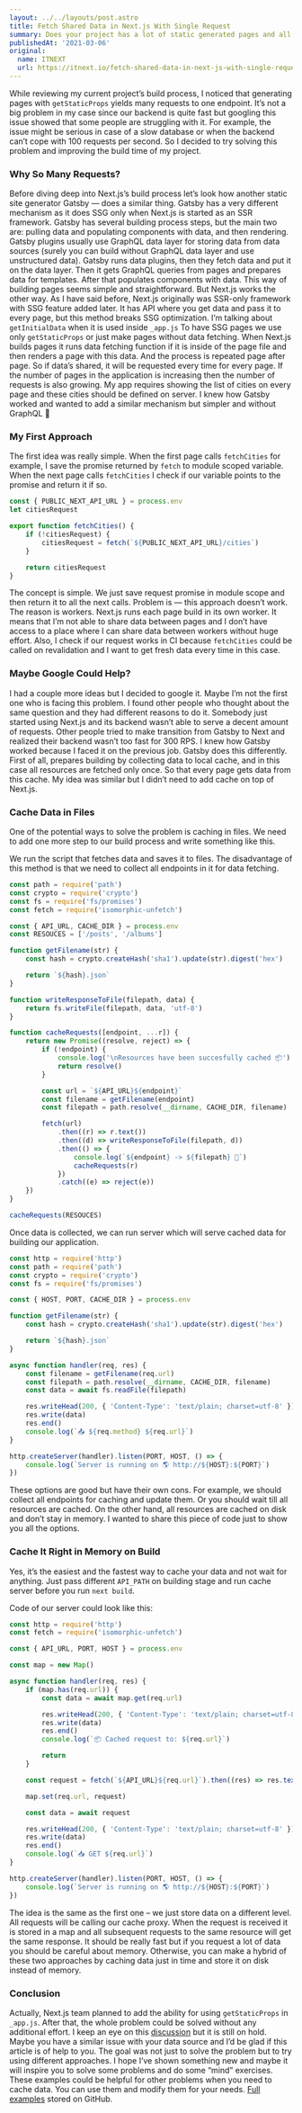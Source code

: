 ```yaml
---
layout: ../../layouts/post.astro
title: Fetch Shared Data in Next.js With Single Request
summary: Does your project has a lot of static generated pages and all of the pages have shared data that is fetched from server side? It could cause spamming your server by many requests that are called by every page that should be generated. Let's take a look at how we can prevent that with NodeJS in front of Next.js on the build stage
publishedAt: '2021-03-06'
original:
  name: ITNEXT
  url: https://itnext.io/fetch-shared-data-in-next-js-with-single-request-833433fa8ed1
---
```


While reviewing my current project’s build process, I noticed that generating pages with `getStaticProps` yields many requests to one endpoint. It’s not a big problem in my case since our backend is quite fast but googling this issue showed that some people are struggling with it. For example, the issue might be serious in case of a slow database or when the backend can’t cope with 100 requests per second. So I decided to try solving this problem and improving the build time of my project.

### Why So Many Requests?

Before diving deep into Next.js’s build process let’s look how another static site generator Gatsby — does a similar thing. Gatsby has a very different mechanism as it does SSG only when Next.js is started as an SSR framework.
Gatsby has several building process steps, but the main two are: pulling data and populating components with data, and then rendering. Gatsby plugins usually use GraphQL data layer for storing data from data sources (surely you can build without GraphQL data layer and use unstructured data). Gatsby runs data plugins, then they fetch data and put it on the data layer. Then it gets GraphQL queries from pages and prepares data for templates. After that populates components with data. This way of building pages seems simple and straightforward. But Next.js works the other way.
As I have said before, Next.js originally was SSR-only framework with SSG feature added later. It has API where you get data and pass it to every page, but this method breaks SSG optimization. I’m talking about `getInitialData` when it is used inside `_app.js`
To have SSG pages we use only `getStaticProps` or just make pages without data fetching. When Next.js builds pages it runs data fetching function if it is inside of the page file and then renders a page with this data. And the process is repeated page after page. So if data’s shared, it will be requested every time for every page. If the number of pages in the application is increasing then the number of requests is also growing.
My app requires showing the list of cities on every page and these cities should be defined on server. I knew how Gatsby worked and wanted to add a similar mechanism but simpler and without GraphQL 🙂

### My First Approach

The first idea was really simple. When the first page calls `fetchCities` for example, I save the promise returned by `fetch` to module scoped variable. When the next page calls `fetchCities` I check if our variable points to the promise and return it if so.

```js:data/cities.js
const { PUBLIC_NEXT_API_URL } = process.env
let citiesRequest

export function fetchCities() {
	if (!citiesRequest) {
		citiesRequest = fetch(`${PUBLIC_NEXT_API_URL}/cities`)
	}

	return citiesRequest
}
```

The concept is simple. We just save request promise in module scope and then return it to all the next calls. Problem is — this approach doesn’t work. The reason is workers. Next.js runs each page build in its own worker. It means that I’m not able to share data between pages and I don’t have access to a place where I can share data between workers without huge effort. Also, I check if our request works in CI because `fetchCities` could be called on revalidation and I want to get fresh data every time in this case.

### Maybe Google Could Help?

I had a couple more ideas but I decided to google it. Maybe I’m not the first one who is facing this problem. I found other people who thought about the same question and they had different reasons to do it. Somebody just started using Next.js and its backend wasn’t able to serve a decent amount of requests. Other people tried to make transition from Gatsby to Next and realized their backend wasn’t too fast for 300 RPS. I knew how Gatsby worked because I faced it on the previous job. Gatsby does this differently. First of all, prepares building by collecting data to local cache, and in this case all resources are fetched only once. So that every page gets data from this cache. My idea was similar but I didn’t need to add cache on top of Next.js.

### Cache Data in Files

One of the potential ways to solve the problem is caching in files. We need to add one more step to our build process and write something like this.

We run the script that fetches data and saves it to files. The disadvantage of this method is that we need to collect all endpoints in it for data fetching.

```js
const path = require('path')
const crypto = require('crypto')
const fs = require('fs/promises')
const fetch = require('isomorphic-unfetch')

const { API_URL, CACHE_DIR } = process.env
const RESOUCES = ['/posts', '/albums']

function getFilename(str) {
	const hash = crypto.createHash('sha1').update(str).digest('hex')

	return `${hash}.json`
}

function writeResponseToFile(filepath, data) {
	return fs.writeFile(filepath, data, 'utf-8')
}

function cacheRequests([endpoint, ...r]) {
	return new Promise((resolve, reject) => {
		if (!endpoint) {
			console.log('\nResources have been succesfully cached 📦')
			return resolve()
		}

		const url = `${API_URL}${endpoint}`
		const filename = getFilename(endpoint)
		const filepath = path.resolve(__dirname, CACHE_DIR, filename)

		fetch(url)
			.then((r) => r.text())
			.then((d) => writeResponseToFile(filepath, d))
			.then(() => {
				console.log(`${endpoint} -> ${filepath} 💾`)
				cacheRequests(r)
			})
			.catch((e) => reject(e))
	})
}

cacheRequests(RESOUCES)
```

Once data is collected, we can run server which will serve cached data for building our application.

```js
const http = require('http')
const path = require('path')
const crypto = require('crypto')
const fs = require('fs/promises')

const { HOST, PORT, CACHE_DIR } = process.env

function getFilename(str) {
	const hash = crypto.createHash('sha1').update(str).digest('hex')

	return `${hash}.json`
}

async function handler(req, res) {
	const filename = getFilename(req.url)
	const filepath = path.resolve(__dirname, CACHE_DIR, filename)
	const data = await fs.readFile(filepath)

	res.writeHead(200, { 'Content-Type': 'text/plain; charset=utf-8' })
	res.write(data)
	res.end()
	console.log(`📤 ${req.method} ${req.url}`)
}

http.createServer(handler).listen(PORT, HOST, () => {
	console.log(`Server is running on 🌎 http://${HOST}:${PORT}`)
})
```

These options are good but have their own cons. For example, we should collect all endpoints for caching and update them. Or you should wait till all resources are cached. On the other hand, all resources are cached on disk and don’t stay in memory. I wanted to share this piece of code just to show you all the options.

### Cache It Right in Memory on Build

Yes, it’s the easiest and the fastest way to cache your data and not wait for anything. Just pass different `API_PATH` on building stage and run cache server before you run `next build`.

Code of our server could look like this:

```js
const http = require('http')
const fetch = require('isomorphic-unfetch')

const { API_URL, PORT, HOST } = process.env

const map = new Map()

async function handler(req, res) {
	if (map.has(req.url)) {
		const data = await map.get(req.url)

		res.writeHead(200, { 'Content-Type': 'text/plain; charset=utf-8' })
		res.write(data)
		res.end()
		console.log(`📦 Cached request to: ${req.url}`)

		return
	}

	const request = fetch(`${API_URL}${req.url}`).then((res) => res.text())

	map.set(req.url, request)

	const data = await request

	res.writeHead(200, { 'Content-Type': 'text/plain; charset=utf-8' })
	res.write(data)
	res.end()
	console.log(`📥 GET ${req.url}`)
}

http.createServer(handler).listen(PORT, HOST, () => {
	console.log(`Server is running on 🌎 http://${HOST}:${PORT}`)
})
```

The idea is the same as the first one – we just store data on a different level. All requests will be calling our cache proxy. When the request is received it is stored in a map and all subsequent requests to the same resource will get the same response. It should be really fast but if you request a lot of data you should be careful about memory. Otherwise, you can make a hybrid of these two approaches by caching data just in time and store it on disk instead of memory.

### Conclusion

Actually, Next.js team planned to add the ability for using `getStaticProps` in `_app.js`. After that, the whole problem could be solved without any additional effort. I keep an eye on this [discussion](https://github.com/vercel/next.js/discussions/10949#discussioncomment-44898) but it is still on hold.
Maybe you have a similar issue with your data source and I’d be glad if this article is of help to you. The goal was not just to solve the problem but to try using different approaches. I hope I’ve shown something new and maybe it will inspire you to solve some problems and do some “mind” exercises. These examples could be helpful for other problems when you need to cache data. You can use them and modify them for your needs.
[Full examples](https://github.com/akellbl4/cache-proxy) stored on GitHub.
